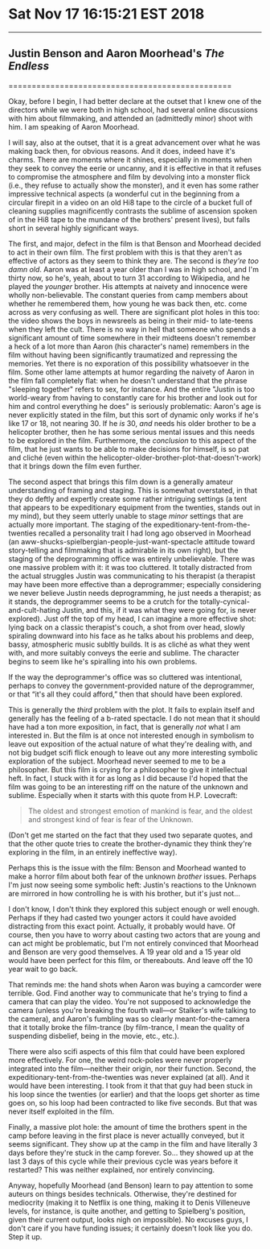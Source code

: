 # Sat Nov 17 16:15:21 EST 2018
----------------------------
## Justin Benson and Aaron Moorhead's _The Endless_
================================================

Okay, before I begin, I had better declare at the outset that I knew one of the
directors while we were both in high school, had several online discussions with
him about filmmaking, and attended an (admittedly minor) shoot with him. I am
speaking of Aaron Moorhead.

I will say, also at the outset, that it is a great advancement over what he was
making back then, for obvious reasons. And it does, indeed have it's charms.
There are moments where it shines, especially in moments when they seek to
convey the eerie or uncanny, and it is effective in that it refuses to
compromise the atmosphere and film by devolving into a monster flick (i.e., they
refuse to actually show the monster), and it even has some rather impressive
technical aspects (a wonderful cut in the beginning from a circular firepit in a
video on an old Hi8 tape to the circle of a bucket full of cleaning supplies
magnificently contrasts the sublime of ascension spoken of in the Hi8 tape to
the mundane of the brothers' present lives), but falls short in several highly
significant ways.

The first, and major, defect in the film is that Benson and Moorhead decided to
act in their own film. The first problem with this is that they aren't as
effective of actors as they seem to think they are. The second is _they're too
damn old_. Aaron was at least a year older than I was in high school, and I'm
thirty now, so he's, yeah, about to turn 31 according to Wikipedia, and he
played the _younger_ brother. His attempts at naivety and innocence were wholly
non-believable. The constant queries from camp members about whether he
remembered them, how young he was back then, etc. come across as very confusing
as well. There are significant plot holes in this too: the video shows the boys
in newsreels as being in their mid- to late-teens when they left the cult. There
is no way in hell that someone who spends a significant amount of time somewhere
in their midteens doesn't remember a heck of a lot more than Aaron (his
character's name) remembers in the film without having been significantly
traumatized and repressing the memories. Yet there is no exporation of this
possibility whatsoever in the film. Some other lame attempts at humor regarding
the naivety of Aaron in the film fall completely flat: when he doesn't
understand that the phrase "sleeping together" refers to sex, for instance. And
the entire "Justin is too world-weary from having to constantly care for his
brother and look out for him and control everything he does" is seriously
problematic: Aaron's age is never explicitly stated in the film, but this sort
of dynamic only works if he's like 17 or 18, not nearing 30. If he _is_ 30,
_and_ needs his older brother to be a helicopter brother, then he has some
serious mental issues and this needs to be explored in the film. Furthermore,
the _conclusion_ to this aspect of the film, that he just wants to be able to
make decisions for himself, is so pat and cliché (even within the
helicopter-older-brother-plot-that-doesn't-work) that it brings down the film
even further.

The second aspect that brings this film down is a generally amateur
understanding of framing and staging. This is somewhat overstated, in that they
do deftly and expertly create some rather intriguing settings (a tent that
appears to be expeditionary equipment from the twenties, stands out in my mind),
but they seem utterly unable to stage _minor_ settings that are actually more
important. The staging of the expeditionary-tent-from-the-twenties recalled a
personality trait I had long ago observed in Moorhead (an
aww-shucks-spielbergian-people-just-want-spectacle attitude toward story-telling
and filmmaking that is admirable in its own right), but the staging of the
deprogramming office was entirely unbelievable. There was one massive problem
with it: it was too cluttered. It totally distracted from the actual struggles
Justin was communicating to his therapist (a therapist may have been more
effective than a deprogrammer; especially considering we never believe Justin
needs deprogramming, he just needs a therapist; as it stands, the deprogrammer
seems to be a crutch for the totally-cynical-and-cult-hating Justin, and this,
if it was what they were going for, is never explored). Just off the top of my
head, I can imagine a more effective shot: lying back on a classic therapist's
couch, a shot from over head, slowly spiraling downward into his face as he
talks about his problems and deep, bassy, atmospheric music subltly builds. It
is as cliché as what they went with, and more suitably conveys the eerie and
sublime. The character begins to seem like he's spiralling into his own
problems.

If the way the deprogrammer's office was so cluttered was intentional, perhaps
to convey the government-provided nature of the deprogrammer, or that “it's all
they could afford,” then that should have been explored.

This is generally the _third_ problem with the plot. It fails to explain itself
and generally has the feeling of a b-rated spectacle. I do not mean that it
should have had a ton more exposition, in fact, that is generally _not_ what I
am interested in. But the film is at once not interested enough in symbolism to
leave out exposition of the actual nature of what they're dealing with, and not
big budget scifi flick enough to leave out any more interesting symbolic
exploration of the subject. Moorhead never seemed to me to be a philosopher. But
this film is crying for a philosopher to give it intellectual heft. In fact, I
stuck with it for as long as I did because I'd hoped that the film was going to
be an interesting riff on the nature of the unknown and sublime. Especially when
it starts with this quote from H.P. Lovecraft:

>The oldest and strongest emotion of mankind is fear, and the oldest and
>strongest kind of fear is fear of the Unknown.

(Don't get me started on the fact that they used two separate quotes, and that
the other quote tries to create the brother-dynamic they think they're exploring
in the film, in an entirely ineffective way).

Perhaps this is the issue with the film: Benson and Moorhead wanted to make a
horror film about both fear of the unknown _brother_ issues. Perhaps I'm just
now seeing some symbolic heft: Justin's reactions to the Unknown are mirrored in
how controlling he is with his brother, but it's just not...

I don't know, I don't think they explored this subject enough or well enough.
Perhaps if they had casted two younger actors it could have avoided distracting
from this exact point. Actually, it probably would have. Of course, then you
have to worry about casting two actors that are young and can act might be
problematic, but I'm not entirely convinced that Moorhead and Benson are very
good themselves. A 19 year old and a 15 year old would have been perfect for
this film, or thereabouts. And leave off the 10 year wait to go back.

That reminds me: the hand shots when Aaron was buying a camcorder were terrible.
God. Find another way to communicate that he's trying to find a camera that can
play the video. You're not supposed to acknowledge the camera (unless you're
breaking the fourth wall—or Stalker's wife talking to the camera), and Aaron's
fumbling was so clearly meant-for-the-camera that it totally broke the
film-trance (by film-trance, I mean the quality of suspending disbelief, being
in the movie, etc., etc.).

There were also scifi aspects of this film that could have been explored more
effectively. For one, the weird rock-poles were never properly integrated into
the film—neither their origin, nor their function. Second, the
expeditionary-tent-from-the-twenties was never explained (at all). And it would
have been interesting. I took from it that that guy had been stuck in his loop
since the twenties (or earlier) and that the loops get shorter as time goes on,
so his loop had been contracted to like five seconds. But that was never itself
exploited in the film.

Finally, a massive plot hole: the amount of time the brothers spent in the camp
before leaving in the first place is never actuallly conveyed, but it seems
significant. They show up at the camp in the film and have literally 3 days
before they're stuck in the camp forever. So... they showed up at the last 3
days of this cycle while their previous cycle was years before it restarted?
This was neither explained, nor entirely convincing.

Anyway, hopefully Moorhead (and Benson) learn to pay attention to some auteurs
on things besides technicals. Otherwise, they're destined for mediocrity (making
it to Netflix is one thing, making it to Denis Villeneuve levels, for instance,
is quite another, and getting to Spielberg's position, given their current
output, looks nigh on impossible). No excuses guys, I don't care if you have
funding issues; it certainly doesn't look like you do. Step it up.
